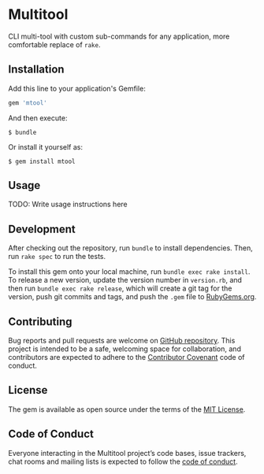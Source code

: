 # Multitool

CLI multi-tool with custom sub-commands for any application,
more comfortable replace of `rake`.

## Installation

Add this line to your application's Gemfile:

```ruby
gem 'mtool'
```

And then execute:

```
$ bundle
```

Or install it yourself as:

```
$ gem install mtool
```

## Usage

TODO: Write usage instructions here

## Development

After checking out the repository, run `bundle` to install dependencies.
Then, run `rake spec` to run the tests.

To install this gem onto your local machine, run `bundle exec rake install`.
To release a new version, update the version number in `version.rb`,
and then run `bundle exec rake release`, which will create a git tag
for the version, push git commits and tags, and push the `.gem` file
to [RubyGems.org](https://rubygems.org).

## Contributing

Bug reports and pull requests are welcome on
[GitHub repository](https://github.com/AlexWayfer/mtool).
This project is intended to be a safe, welcoming space for collaboration,
and contributors are expected to adhere to the
[Contributor Covenant](http://contributor-covenant.org) code of conduct.

## License

The gem is available as open source under the terms of the
[MIT License](https://opensource.org/licenses/MIT).

## Code of Conduct

Everyone interacting in the Multitool project’s code bases, issue trackers,
chat rooms and mailing lists is expected to follow the
[code of conduct](https://github.com/AlexWayfer/mtool/blob/master/CODE_OF_CONDUCT.md).
